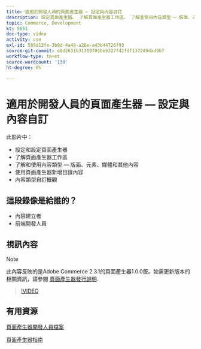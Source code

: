 ```yaml
---
title: 適用於開發人員的頁面產生器 — 設定與內容自訂
description: 設定頁面產生器​。 了解頁面產生器工​作區。 了解並使用內容類型 — 版面、元素、媒體和其他內​容。 使用頁面產生器新增目錄內容。
topic: Commerce, Development
kt: 5651
doc-type: video
activity: use
exl-id: 589d13fe-3b9d-4a48-a26e-a43b44726f93
source-git-commit: e8d2631b31319701beb327f42fdf1372d9dad9b7
workflow-type: tm+mt
source-wordcount: '138'
ht-degree: 0%

---
```


# 適用於開發人員的頁面產生器 — 設定與內容自訂

此影片中：

- 設定和設定頁面產生&#x200B;器
- 了解頁面產生器工&#x200B;作區
- 了解和使用內容類型 — 版面、元素、媒體和其他內&#x200B;容
- 使用頁面產生器新增目錄內容
- 內容類型自訂概觀

## 這段錄像是給誰的？

- 內容建立者
- 前端開發人員

## 視訊內容

>[!NOTE]
>
>此內容反映的是Adobe Commerce 2.3.1的頁面產生器1.0.0版。如需更新版本的相關資訊，請參閱 [頁面產生器發行說明](https://experienceleague.adobe.com/docs/commerce-admin/page-builder/release-notes.html).

>[!VIDEO](https://video.tv.adobe.com/v/35710?quality=12&learn=on)

## 有用資源

[頁面產生器開發人員檔案](https://developer.adobe.com/commerce/frontend-core/page-builder/)

[頁面產生器指南](https://experienceleague.adobe.com/docs/commerce-admin/page-builder/introduction.html)
